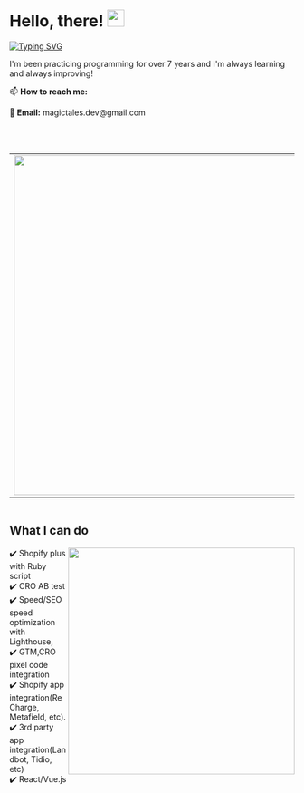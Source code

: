 # Hello, there! <img src="https://raw.githubusercontent.com/MartinHeinz/MartinHeinz/master/wave.gif" width="30px">

[![Typing SVG](https://readme-typing-svg.herokuapp.com?font=Pacifico&color=%2336BCF7&size=40&vCenter=true&width=850&height=60&lines=7%2B+years+of+hands-on+experience+in+programming;Shopify+Theme+Developer+%26+Frontend+Specialist;Shopify+plus+with+Ruby+script+%2F+CRO+AB+test;Speed%2FSEO+speed+optimization+with+Lighthouse;Shopify+app+integration(ReCharge%2C+Metafield%2C+etc);3rd+party+app+integration(Landbot%2C+Tidio%2C+etc))](https://git.io/typing-svg)
<!--
**magictales/magictales** is a ✨ _special_ ✨ repository because its `README.md` (this file) appears on your GitHub profile.

Here are some ideas to get you started:

- 🔭 I’m currently working on ...
- 🌱 I’m currently learning ...
- 👯 I’m looking to collaborate on ...
- 🤔 I’m looking for help with ...
- 💬 Ask me about ...
- 📫 How to reach me: ...
- 😄 Pronouns: ...
- ⚡ Fun fact: ...
-->

I'm been practicing programming for over 7 years and I'm always learning and always improving!

<p>📫 <strong>How to reach me:</strong></p>
<p>📧 <strong>Email:</strong> magictales.dev@gmail.com</p>
</br>
</br>

<table>
<tbody>
  <tr>
    <td style="width: 50%;">
      <img src="https://user-images.githubusercontent.com/83643063/137224948-ee4962d2-a60a-4409-86d9-79960a72c400.png" width="600">      
    </td>
    <td style="width: 50%;">
<!--       <img src="https://user-images.githubusercontent.com/83643063/137223808-b3a7993a-3880-426a-99de-036ca0d19969.jpg" width="600">   -->
      <img src="https://user-images.githubusercontent.com/83643063/137243258-1282be89-a4f0-4af5-bdb6-1f9198274cfa.jpg" width="600">  
    </td>
  </tr>    
</tbody>
</table>

<div style="display: flex;justify-content:space-between;align-items: center;">
  
</div>
  
<div align="center">
  <!-- <a href="https://badges.pufler.dev">
    <img src="https://badges.pufler.dev/visits/alchemist0404/alchemist0404?style=flat-square&color=black&logo=github">
  </a>
  <a href="https://badges.pufler.dev">
    <img src="https://badges.pufler.dev/years/alchemist0404?style=flat-square&color=black&logo=github">
  </a>
  <a href="https://badges.pufler.dev">
    <img src="https://badges.pufler.dev/repos/alchemist0404?style=flat-square&color=black&logo=github">
  </a>
  <a href="https://badges.pufler.dev">
    <img src="https://badges.pufler.dev/gists/alchemist0404?style=flat-square&color=black&logo=github">
  </a>
  <img src="https://github-profile-trophy.vercel.app/?username=alchemist0404&theme=gruvbox" />-->
</div>

## **What I can do**

<div>
<!-- <img align="right" alt="GIF" src="https://github.com/abhisheknaiidu/abhisheknaiidu/blob/master/code.gif?raw=true" width="400" /> -->
<img align="right" src="https://user-images.githubusercontent.com/83643063/137241590-9faf9b66-d624-448f-86dd-10544fd7d6ae.png" width="400">
✔️ Shopify plus with Ruby script
<br />
✔️ CRO AB test
<br />
✔️ Speed/SEO speed optimization with Lighthouse, 
<br />
✔️ GTM,CRO pixel code integration
<br />
✔️ Shopify app integration(ReCharge, Metafield, etc).
<br />
✔️ 3rd party app integration(Landbot, Tidio, etc)
<br />
✔️ React/Vue.js
<br />
 <!-- ![Snake animation](https://github.com/alchemist0404/alchemist0404/grid-snake.svg) -->
</div>
